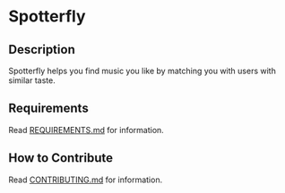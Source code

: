 # Spotterfly

## Description
Spotterfly helps you find music you like by matching you with users with similar taste.

## Requirements
Read [REQUIREMENTS.md](https://github.com/nyu-software-engineering/fall-2019-spotterfly/blob/master/CONTRIBUTING.md) for information.

## How to Contribute
Read [CONTRIBUTING.md](https://github.com/nyu-software-engineering/fall-2019-spotterfly/blob/master/CONTRIBUTING.md) for information.
